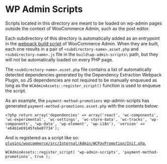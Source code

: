 # WP Admin Scripts

Scripts located in this directory are meant to be loaded on wp-admin pages outside the context of WooCommerce Admin, such as the post editor. 

Each subdirectory of this directory is automatically added as an entrypoint in the [webpack build script](../../../../plugins/woocommerce-admin/webpack.config.js#L71) of WooCommerce Admin. When they are built, each one results in a pair of `<subdirectory-name>.asset.php` and `<subdirectory-name>.js` file in the `build\wp-admin-scripts\` path, but they will not be automatically loaded on every PHP page.

The `<subdirectory-name>.asset.php` file contains a list of automatically detected dependencies generated by the Dependency Extraction Webpack Plugin, so JS dependencies are not required to be manually enqueued as long as the `WCAdminAssets::register_script()` function is used to enqueue the script.

As an example, the `payment-method-promotions` wp-admin-scripts has generated `payment-method-promotions.asset.php` with the contents below:

`<?php return array('dependencies' => array('react', 'wc-components', 'wc-experimental', 'wc-settings', 'wc-store-data', 'wc-tracks', 'wp-components', 'wp-data', 'wp-element', 'wp-i18n'), 'version' => 'e64b1e69145febe07734');`

And is registered as a script like so: [`plugins/woocommerce/src/Internal/Admin/WCPayPromotion/Init.php`](../../../../plugins/woocommerce/src/Internal/Admin/WCPayPromotion/Init.php#L179),

`WCAdminAssets::register_script( 'wp-admin-scripts', 'payment-method-promotions', true );`

